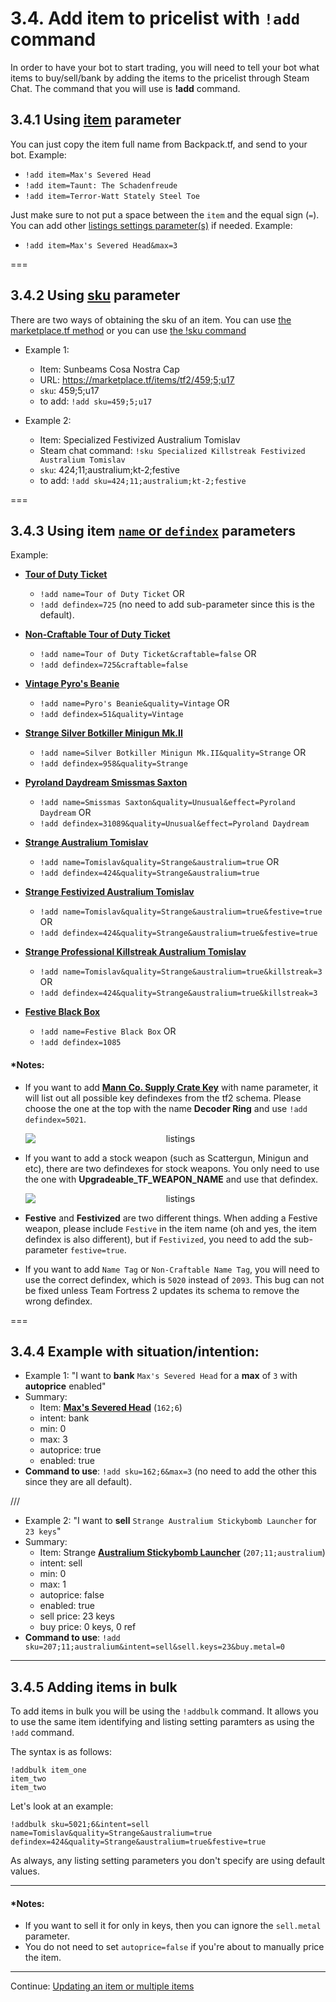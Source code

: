 # 3.4. Add item to pricelist with `!add` command

In order to have your bot to start trading, you will need to tell your bot what items to buy/sell/bank by adding the items to the pricelist through Steam Chat.
The command that you will use is **!add** command. 

## 3.4.1 Using [item](./Item-Identifying-parameters#321---item-parameter) parameter

You can just copy the item full name from Backpack.tf, and send to your bot.
Example:
- `!add item=Max's Severed Head`
- `!add item=Taunt: The Schadenfreude`
- `!add item=Terror-Watt Stately Steel Toe`

Just make sure to not put a space between the `item` and the equal sign (`=`). You can add other [listings settings parameter(s)](./Listing-settings-parameters) if needed.
Example:
- `!add item=Max's Severed Head&max=3`

===

## 3.4.2 Using [sku](./Item-Identifying-parameters#322---sku-parameter) parameter

There are two ways of obtaining the sku of an item. You can use [the marketplace.tf method](./Item-Identifying-parameters#using-marketplacetf) or you can use [the !sku command](./Item-Identifying-parameters#using-sku-command)

-   Example 1:

    -   Item: Sunbeams Cosa Nostra Cap
    -   URL: https://marketplace.tf/items/tf2/459;5;u17
    -   `sku`: 459;5;u17
    -   to add: `!add sku=459;5;u17`

-   Example 2:
    -   Item: Specialized Festivized Australium Tomislav
    -   Steam chat command: `!sku Specialized Killstreak Festivized Australium Tomislav`
    -   `sku`: 424;11;australium;kt-2;festive
    -   to add: `!add sku=424;11;australium;kt-2;festive`

===

## 3.4.3 Using item [`name` or `defindex`](./Item-Identifying-parameters#321---name-and-defindex-parameters) parameters

Example:

-   [**Tour of Duty Ticket**](https://backpack.tf/stats/Unique/Tour%20of%20Duty%20Ticket/Tradable/Craftable)
    -   `!add name=Tour of Duty Ticket` OR
    -   `!add defindex=725` (no need to add sub-parameter since this is the default).

-   [**Non-Craftable Tour of Duty Ticket**](https://backpack.tf/stats/Unique/Tour%20of%20Duty%20Ticket/Tradable/Non-Craftable)
    -   `!add name=Tour of Duty Ticket&craftable=false` OR
    -   `!add defindex=725&craftable=false`

-   [**Vintage Pyro's Beanie**](https://backpack.tf/stats/Vintage/Pyro%27s%20Beanie/Tradable/Craftable)
    -   `!add name=Pyro's Beanie&quality=Vintage` OR
    -   `!add defindex=51&quality=Vintage`

-   [**Strange Silver Botkiller Minigun Mk.II**](https://backpack.tf/stats/Strange/Silver%20Botkiller%20Minigun%20Mk.II/Tradable/Craftable)
    -   `!add name=Silver Botkiller Minigun Mk.II&quality=Strange` OR
    -   `!add defindex=958&quality=Strange`

-   [**Pyroland Daydream Smissmas Saxton**](https://backpack.tf/stats/Unusual/Smissmas%20Saxton/Tradable/Craftable/145)
    -   `!add name=Smissmas Saxton&quality=Unusual&effect=Pyroland Daydream` OR
    -   `!add defindex=31089&quality=Unusual&effect=Pyroland Daydream`

-   [**Strange Australium Tomislav**](https://backpack.tf/stats/Strange/Australium%20Tomislav/Tradable/Craftable)
    -   `!add name=Tomislav&quality=Strange&australium=true` OR
    -   `!add defindex=424&quality=Strange&australium=true`

-   [**Strange Festivized Australium Tomislav**](https://backpack.tf/stats/Strange/Festivized%20Australium%20Tomislav/Tradable/Craftable)
    -   `!add name=Tomislav&quality=Strange&australium=true&festive=true` OR
    -   `!add defindex=424&quality=Strange&australium=true&festive=true`

-   [**Strange Professional Killstreak Australium Tomislav**](https://backpack.tf/stats/Strange/Professional%20Killstreak%20Australium%20Tomislav/Tradable/Craftable)
    -   `!add name=Tomislav&quality=Strange&australium=true&killstreak=3` OR
    -   `!add defindex=424&quality=Strange&australium=true&killstreak=3`

-   [**Festive Black Box**](https://backpack.tf/stats/Unique/Festive%20Black%20Box/Tradable/Craftable)
    -   `!add name=Festive Black Box` OR
    -   `!add defindex=1085`

#### \*Notes:

-   If you want to add [**Mann Co. Supply Crate Key**](https://backpack.tf/stats/Unique/Mann%20Co.%20Supply%20Crate%20Key/Tradable/Craftable) with name parameter, it will list out all possible key defindexes from the tf2 schema. Please choose the one at the top with the name **Decoder Ring** and use `!add defindex=5021`.

    <div align="center"><img src="https://user-images.githubusercontent.com/47635037/92546032-221aad80-f284-11ea-8efa-3fd895503ad0.png" alt="listings" style="display: block; margin-left: auto; margin-right: auto;"></div>

-   If you want to add a stock weapon (such as Scattergun, Minigun and etc), there are two defindexes for stock weapons. You only need to use the one with **Upgradeable_TF_WEAPON_NAME** and use that defindex.

    <div align="center"><img src="https://user-images.githubusercontent.com/47635037/92545998-0adbc000-f284-11ea-990e-15cf44b7b271.png" alt="listings" style="display: block; margin-left: auto; margin-right: auto;"></div>

-   **Festive** and **Festivized** are two different things. When adding a Festive weapon, please include `Festive` in the item name (oh and yes, the item defindex is also different), but if `Festivized`, you need to add the sub-parameter `festive=true`.

-   If you want to add `Name Tag` or `Non-Craftable Name Tag`, you will need to use the correct defindex, which is `5020` instead of `2093`. This bug can not be fixed unless Team Fortress 2 updates its schema to remove the wrong defindex.

===

## 3.4.4 Example with situation/intention:

-   Example 1: "I want to **bank** `Max's Severed Head` for a **max** of `3` with **autoprice** enabled"
-   Summary:
    -   Item: [**Max's Severed Head**](https://backpack.tf/stats/Unique/Max%27s%20Severed%20Head/Tradable/Craftable) (`162;6`)
    -   intent: bank
    -   min: 0
    -   max: 3
    -   autoprice: true
    -   enabled: true
-   **Command to use**: `!add sku=162;6&max=3` (no need to add the other this since they are all default).

///

-   Example 2: "I want to **sell** `Strange Australium Stickybomb Launcher` for `23 keys`"
-   Summary:
    -   Item: Strange [**Australium Stickybomb Launcher**](https://backpack.tf/stats/Strange/Australium%20Stickybomb%20Launcher/Tradable/Craftable) (`207;11;australium`)
    -   intent: sell
    -   min: 0
    -   max: 1
    -   autoprice: false
    -   enabled: true
    -   sell price: 23 keys
    -   buy price: 0 keys, 0 ref
-   **Command to use**: `!add sku=207;11;australium&intent=sell&sell.keys=23&buy.metal=0`

---

## 3.4.5 Adding items in bulk
To add items in bulk you will be using the `!addbulk` command. It allows you to use the same item identifying and listing setting paramters as using the `!add` command.

The syntax is as follows:

```
!addbulk item_one
item_two
item_two
```

Let's look at an example:
```
!addbulk sku=5021;6&intent=sell
name=Tomislav&quality=Strange&australium=true
defindex=424&quality=Strange&australium=true&festive=true
```

As always, any listing setting parameters you don't specify are using default values.

---

#### \*Notes:

-   If you want to sell it for only in keys, then you can ignore the `sell.metal` parameter.
-   You do not need to set `autoprice=false` if you're about to manually price the item.

---

Continue: [Updating an item or multiple items](./Updating-items)